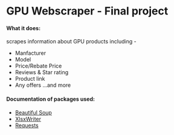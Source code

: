 # GPU Webscraper - Final project

#### What it does: 
scrapes information about GPU products including -
- Manfacturer
- Model
- Price/Rebate Price
- Reviews & Star rating
- Product link
- Any offers
...and more

#### Documentation of packages used:
- [Beautiful Soup](https://www.crummy.com/software/BeautifulSoup/bs4/doc/)
- [XlsxWriter](https://xlsxwriter.readthedocs.io/)
- [Requests](https://2.python-requests.org/en/master/)
